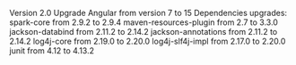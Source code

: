 Version 2.0
Upgrade Angular from version 7 to 15
Dependencies upgrades:
spark-core from 2.9.2 to 2.9.4
maven-resources-plugin from 2.7 to 3.3.0
jackson-databind from 2.11.2 to 2.14.2
jackson-annotations from 2.11.2 to 2.14.2
log4j-core from 2.19.0 to 2.20.0
log4j-slf4j-impl from 2.17.0 to 2.20.0
junit from 4.12 to 4.13.2
